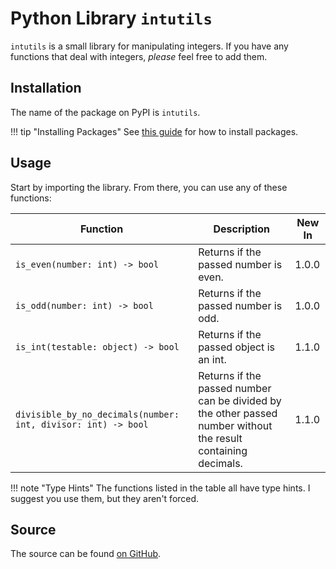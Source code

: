 # Python Library `intutils`

`intutils` is a small library for manipulating integers. If you have any functions that deal with integers, *please* feel free to add them.

## Installation

The name of the package on PyPI is `intutils`.

!!! tip "Installing Packages"
    See [this guide](https://packaging.python.org/tutorials/installing-packages/) for how to install packages.

## Usage

Start by importing the library. From there, you can use any of these functions:

| **Function**                                                  | **Description**                         | **New In** |
|---------------------------------------------------------------|-----------------------------------------|------------|
| `is_even(number: int) -> bool`                                | Returns if the passed number is even.   | 1.0.0      |
| `is_odd(number: int) -> bool`                                 | Returns if the passed number is odd.    | 1.0.0      |
| `is_int(testable: object) -> bool`                            | Returns if the passed object is an int. | 1.1.0      |
| `divisible_by_no_decimals(number: int, divisor: int) -> bool` | Returns if the passed number can be divided by the other passed number without the result containing decimals. | 1.1.0 |

!!! note "Type Hints"
    The functions listed in the table all have type hints. I suggest you use them, but they aren't forced.

## Source

The source can be found [on GitHub](https://github.com/rdilweb/intutils).
